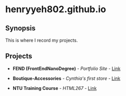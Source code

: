 # henryyeh802.github.io

## Synopsis

This is where I record my projects.

## Projects

* **FEND (FrontEndNanoDegree)** - *Portfolio Site* - [Link](https://henryyeh802.github.io/FEN_PortfolioSite/)

* **Boutique-Accessories** - *Cynthia's first store* - [Link](https://henryyeh802.github.io/boutique-accessories/)

* **NTU Training Course** - *HTML267* - [Link](https://henryyeh802.github.io/html267/)
